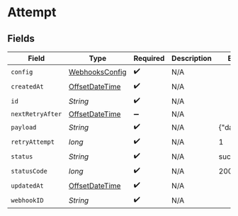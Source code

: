 # Attempt


## Fields

| Field                                                                                     | Type                                                                                      | Required                                                                                  | Description                                                                               | Example                                                                                   |
| ----------------------------------------------------------------------------------------- | ----------------------------------------------------------------------------------------- | ----------------------------------------------------------------------------------------- | ----------------------------------------------------------------------------------------- | ----------------------------------------------------------------------------------------- |
| `config`                                                                                  | [WebhooksConfig](../../models/shared/WebhooksConfig.md)                                   | :heavy_check_mark:                                                                        | N/A                                                                                       |                                                                                           |
| `createdAt`                                                                               | [OffsetDateTime](https://docs.oracle.com/javase/8/docs/api/java/time/OffsetDateTime.html) | :heavy_check_mark:                                                                        | N/A                                                                                       |                                                                                           |
| `id`                                                                                      | *String*                                                                                  | :heavy_check_mark:                                                                        | N/A                                                                                       |                                                                                           |
| `nextRetryAfter`                                                                          | [OffsetDateTime](https://docs.oracle.com/javase/8/docs/api/java/time/OffsetDateTime.html) | :heavy_minus_sign:                                                                        | N/A                                                                                       |                                                                                           |
| `payload`                                                                                 | *String*                                                                                  | :heavy_check_mark:                                                                        | N/A                                                                                       | {"data":"test"}                                                                           |
| `retryAttempt`                                                                            | *long*                                                                                    | :heavy_check_mark:                                                                        | N/A                                                                                       | 1                                                                                         |
| `status`                                                                                  | *String*                                                                                  | :heavy_check_mark:                                                                        | N/A                                                                                       | success                                                                                   |
| `statusCode`                                                                              | *long*                                                                                    | :heavy_check_mark:                                                                        | N/A                                                                                       | 200                                                                                       |
| `updatedAt`                                                                               | [OffsetDateTime](https://docs.oracle.com/javase/8/docs/api/java/time/OffsetDateTime.html) | :heavy_check_mark:                                                                        | N/A                                                                                       |                                                                                           |
| `webhookID`                                                                               | *String*                                                                                  | :heavy_check_mark:                                                                        | N/A                                                                                       |                                                                                           |